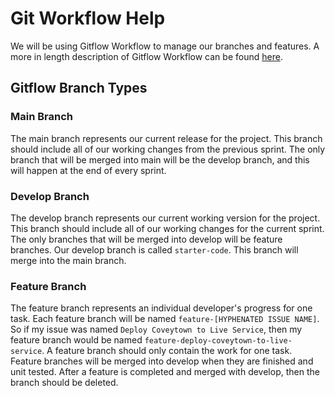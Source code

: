 # Git Workflow Help 

We will be using Gitflow Workflow to manage our branches and features. A more in length description of Gitflow Workflow can be found [here](https://www.atlassian.com/git/tutorials/comparing-workflows/gitflow-workflow).

## Gitflow Branch Types 
### Main Branch
The main branch represents our current release for the project. This branch should include all of our working changes from the previous sprint. 
The only branch that will be merged into main will be the develop branch, and this will happen at the end of every sprint. 

### Develop Branch
The develop branch represents our current working version for the project. This branch should include all of our working changes for the current sprint.
The only branches that will be merged into develop will be feature branches. Our develop branch is called `starter-code`. This branch will merge into
the main branch. 

### Feature Branch
The feature branch represents an individual developer's progress for one task. Each feature branch will be named `feature-[HYPHENATED ISSUE NAME]`.
So if my issue was named `Deploy Coveytown to Live Service`, then my feature branch would be named `feature-deploy-coveytown-to-live-service`. A feature
branch should only contain the work for one task. Feature branches will be merged into develop when they are finished and unit tested. After a feature
is completed and merged with develop, then the branch should be deleted. 

